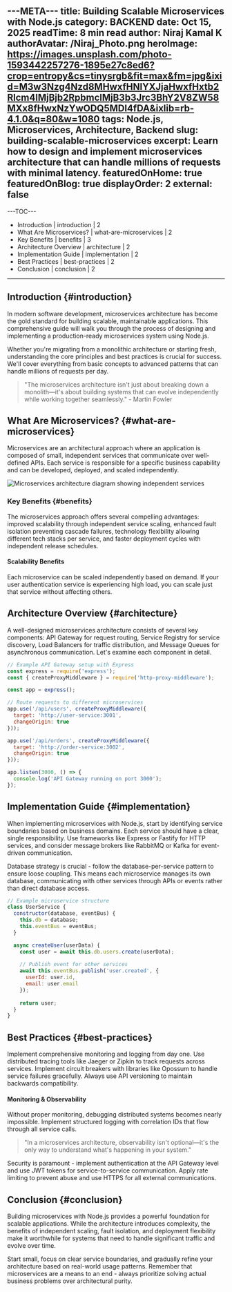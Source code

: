 ---META---
title: Building Scalable Microservices with Node.js
category: BACKEND
date: Oct 15, 2025
readTime: 8 min read
author: Niraj Kamal K
authorAvatar: /Niraj_Photo.png
heroImage: https://images.unsplash.com/photo-1593442257276-1895e27c8ed6?crop=entropy&cs=tinysrgb&fit=max&fm=jpg&ixid=M3w3Nzg4Nzd8MHwxfHNlYXJjaHwxfHxtb2Rlcm4lMjBjb2RpbmclMjB3b3Jrc3BhY2V8ZW58MXx8fHwxNzYwODQ5MDI4fDA&ixlib=rb-4.1.0&q=80&w=1080
tags: Node.js, Microservices, Architecture, Backend
slug: building-scalable-microservices
excerpt: Learn how to design and implement microservices architecture that can handle millions of requests with minimal latency.
featuredOnHome: true
featuredOnBlog: true
displayOrder: 2
external: false
---

---TOC---
- Introduction | introduction | 2
- What Are Microservices? | what-are-microservices | 2
- Key Benefits | benefits | 3
- Architecture Overview | architecture | 2
- Implementation Guide | implementation | 2
- Best Practices | best-practices | 2
- Conclusion | conclusion | 2
---

## Introduction {#introduction}

In modern software development, microservices architecture has become the gold standard for building scalable, maintainable applications. This comprehensive guide will walk you through the process of designing and implementing a production-ready microservices system using Node.js.

Whether you're migrating from a monolithic architecture or starting fresh, understanding the core principles and best practices is crucial for success. We'll cover everything from basic concepts to advanced patterns that can handle millions of requests per day.

> "The microservices architecture isn't just about breaking down a monolith—it's about building systems that can evolve independently while working together seamlessly." - Martin Fowler

## What Are Microservices? {#what-are-microservices}

Microservices are an architectural approach where an application is composed of small, independent services that communicate over well-defined APIs. Each service is responsible for a specific business capability and can be developed, deployed, and scaled independently.

![Microservices architecture diagram showing independent services](https://images.unsplash.com/photo-1593086784152-b060f8109e0c?crop=entropy&cs=tinysrgb&fit=max&fm=jpg&ixid=M3w3Nzg4Nzd8MHwxfHNlYXJjaHwxfHxkZXZlbG9wZXIlMjBjb2RpbmclMjBzY3JlZW58ZW58MXx8fHwxNzYwODg3MDA0fDA&ixlib=rb-4.1.0&q=80&w=1080)

### Key Benefits {#benefits}

The microservices approach offers several compelling advantages: improved scalability through independent service scaling, enhanced fault isolation preventing cascade failures, technology flexibility allowing different tech stacks per service, and faster deployment cycles with independent release schedules.

#### Scalability Benefits

Each microservice can be scaled independently based on demand. If your user authentication service is experiencing high load, you can scale just that service without affecting others.

## Architecture Overview {#architecture}

A well-designed microservices architecture consists of several key components: API Gateway for request routing, Service Registry for service discovery, Load Balancers for traffic distribution, and Message Queues for asynchronous communication. Let's examine each component in detail.

```javascript
// Example API Gateway setup with Express
const express = require('express');
const { createProxyMiddleware } = require('http-proxy-middleware');

const app = express();

// Route requests to different microservices
app.use('/api/users', createProxyMiddleware({ 
  target: 'http://user-service:3001',
  changeOrigin: true 
}));

app.use('/api/orders', createProxyMiddleware({ 
  target: 'http://order-service:3002',
  changeOrigin: true 
}));

app.listen(3000, () => {
  console.log('API Gateway running on port 3000');
});
```

## Implementation Guide {#implementation}

When implementing microservices with Node.js, start by identifying service boundaries based on business domains. Each service should have a clear, single responsibility. Use frameworks like Express or Fastify for HTTP services, and consider message brokers like RabbitMQ or Kafka for event-driven communication.

Database strategy is crucial - follow the database-per-service pattern to ensure loose coupling. This means each microservice manages its own database, communicating with other services through APIs or events rather than direct database access.

```javascript
// Example microservice structure
class UserService {
  constructor(database, eventBus) {
    this.db = database;
    this.eventBus = eventBus;
  }

  async createUser(userData) {
    const user = await this.db.users.create(userData);
    
    // Publish event for other services
    await this.eventBus.publish('user.created', {
      userId: user.id,
      email: user.email
    });
    
    return user;
  }
}
```

## Best Practices {#best-practices}

Implement comprehensive monitoring and logging from day one. Use distributed tracing tools like Jaeger or Zipkin to track requests across services. Implement circuit breakers with libraries like Opossum to handle service failures gracefully. Always use API versioning to maintain backwards compatibility.

#### Monitoring & Observability

Without proper monitoring, debugging distributed systems becomes nearly impossible. Implement structured logging with correlation IDs that flow through all service calls.

> "In a microservices architecture, observability isn't optional—it's the only way to understand what's happening in your system."

Security is paramount - implement authentication at the API Gateway level and use JWT tokens for service-to-service communication. Apply rate limiting to prevent abuse and use HTTPS for all external communications.

## Conclusion {#conclusion}

Building microservices with Node.js provides a powerful foundation for scalable applications. While the architecture introduces complexity, the benefits of independent scaling, fault isolation, and deployment flexibility make it worthwhile for systems that need to handle significant traffic and evolve over time.

Start small, focus on clear service boundaries, and gradually refine your architecture based on real-world usage patterns. Remember that microservices are a means to an end - always prioritize solving actual business problems over architectural purity.